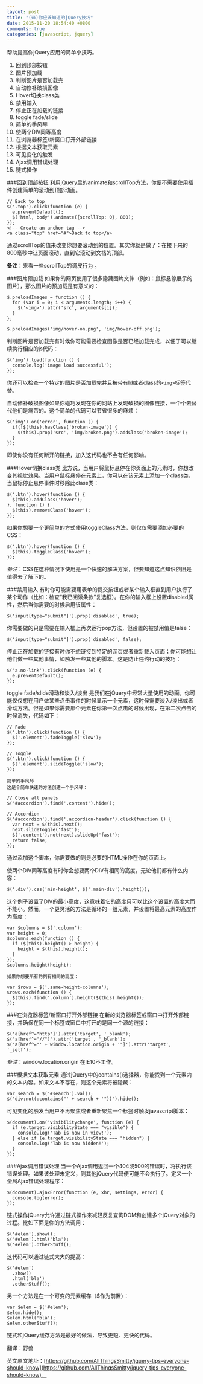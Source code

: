 ```yaml
---
layout: post
title: "(译)你应该知道的jQuery技巧"
date: 2015-11-20 18:54:40 +0800
comments: true
categories: [javascript, jquery]
---
```


帮助提高你jQuery应用的简单小技巧。

1. 	回到顶部按钮
2.	图片预加载
3.	判断图片是否加载完
4.	自动修补破损图像
5.	Hover切换class类
6.	禁用输入
7.	停止正在加载的链接
8.	toggle fade/slide
9.	简单的手风琴
10.	使两个DIV同等高度
11.	在浏览器标签/新窗口打开外部链接
12.	根据文本获取元素
13.	可见变化的触发
14.	Ajax调用错误处理
15.	链式操作

###回到顶部按钮
利用jQuery里的animate和scrollTop方法，你便不需要使用插件创建简单的滚动到顶部动画。

	// Back to top
	$('.top').click(function (e) {
	  e.preventDefault();
	  $('html, body').animate({scrollTop: 0}, 800);
	});
	<!-- Create an anchor tag -->
	<a class="top" href="#">Back to top</a>

通过scrollTop的值来改变你想要滚动到的位置。其实你就是做了：在接下来的800毫秒中让页面滚动，直到它滚动到文档的顶部。

**备注**：来看一些scrollTop的调皮行为 。

###图片预加载
如果你的网页使用了很多隐藏图片文件（例如：鼠标悬停展示的图片），那么图片的预加载是有意义的：

	$.preloadImages = function () {
	  for (var i = 0; i < arguments.length; i++) {
	    $('<img>').attr('src', arguments[i]);
	  }
	};

	$.preloadImages('img/hover-on.png', 'img/hover-off.png');

判断图片是否加载完有时候你可能需要检查图像是否已经加载完成，以便于可以继续执行相应的js代码：

	$('img').load(function () {
	  console.log('image load successful');
	});

你还可以检查一个特定的图片是否加载完并且被带有Id或者class的`<img>`标签代替。

自动修补破损图像如果你碰巧发现在你的网站上发现破损的图像链接，一个个去替代他们是痛苦的。这个简单的代码可以节省很多的麻烦：

	$('img').on('error', function () {
	  if(!$(this).hasClass('broken-image')) {
	    $(this).prop('src', 'img/broken.png').addClass('broken-image');
	  }
	});

即使你没有任何断开的链接，加入这代码也不会有任何影响。

###Hover切换class类
比方说，当用户将鼠标悬停在你页面上的元素时，你想改变其视觉效果。当用户鼠标悬停在元素上，你可以在该元素上添加一个class类，当鼠标停止悬停事件时移除此class类：

	$('.btn').hover(function () {
	  $(this).addClass('hover');
	}, function () {
	  $(this).removeClass('hover');
	});

如果你想要一个更简单的方式使用toggleClass方法，则仅仅需要添加必要的CSS：

	$('.btn').hover(function () {
	  $(this).toggleClass('hover');
	});

*备注*：CSS在这种情况下使用是一个快速的解决方案，但要知道这点知识依旧是值得去了解下的。

###禁用输入
有时你可能需要用表单的提交按钮或者某个输入框直到用户执行了某个动作（比如：检查“我已阅读条款”复选框）。在你的输入框上设置disabled属性，然后当你需要的时候启用该属性：

	$('input[type="submit"]').prop('disabled', true);

你需要做的只是需要在输入框上再次运行pop方法，但设置的被禁用值是false：

	$('input[type="submit"]').prop('disabled', false);

停止正在加载的链接有时你不想链接到特定的网页或者重新载入页面；你可能想让他们做一些其他事情，如触发一些其他的脚本。这是防止违约行动的技巧：

	$('a.no-link').click(function (e) {
	  e.preventDefault();
	});

toggle fade/slide滑动和淡入/淡出 是我们在jQuery中经常大量使用的动画。你可能仅仅想在用户做某些点击事件的时候显示一个元素，这时候需要淡入/淡出或者滑动方法。但是如果你需要那个元素在你第一次点击的时候出现，在第二次点击的时候消失，代码如下：

	// Fade
	$('.btn').click(function () {
	  $('.element').fadeToggle('slow');
	});

	// Toggle
	$('.btn').click(function () {
	  $('.element').slideToggle('slow');
	});

	简单的手风琴
	这是个简单快速的方法创建一个手风琴：

	// Close all panels
	$('#accordion').find('.content').hide();

	// Accordion
	$('#accordion').find('.accordion-header').click(function () {
	  var next = $(this).next();
	  next.slideToggle('fast');
	  $('.content').not(next).slideUp('fast');
	  return false;
	});

通过添加这个脚本，你需要做的则是必要的HTML操作在你的页面上。

使两个DIV同等高度有时你会想要两个DIV有相同的高度，无论他们都有什么内容：

	$('.div').css('min-height', $('.main-div').height());

这个例子设置了DIV的最小高度，这意味着它的高度只可以比这个设置的高度大而不能小。然而，一个更灵活的方法是循环的一组元素，并设置将最高元素的高度作为高度：

	var $columns = $('.column');
	var height = 0;
	$columns.each(function () {
	  if ($(this).height() > height) {
	    height = $(this).height();
	  }
	});
	$columns.height(height);

	如果你想要所有的列有相同的高度：

	var $rows = $('.same-height-columns');
	$rows.each(function () {
	  $(this).find('.column').height($(this).height());
	});

###在浏览器标签/新窗口打开外部链接
在新的浏览器标签或窗口中打开外部链接，并确保在同一个标签或窗口中打开的是同一个源的链接：

	$('a[href^="http"]').attr('target', '_blank');
	$('a[href^="//"]').attr('target', '_blank');
	$('a[href^="' + window.location.origin + '"]').attr('target', '_self');

*备注*：window.location.origin 在IE10不工作。

###根据文本获取元素
通过jQuery中的contains()选择器，你能找到一个元素内的文本内容。如果文本不存在，则这个元素将被隐藏：

	var search = $('#search').val();
	$('div:not(:contains("' + search + '"))').hide();

可见变化的触发当用户不再聚焦或者重新聚焦一个标签时触发javascript脚本：

	$(document).on('visibilitychange', function (e) {
	  if (e.target.visibilityState === "visible") {
	    console.log('Tab is now in view!');
	  } else if (e.target.visibilityState === "hidden") {
	    console.log('Tab is now hidden!');
	  }
	});

###Ajax调用错误处理
当一个Ajax调用返回一个404或500的错误时，将执行该错误处理。如果该处理未定义，则其他jQuery代码便可能不会执行了。定义一个全局Ajax错误处理程序：

	$(document).ajaxError(function (e, xhr, settings, error) {
	  console.log(error);
	});

链式操作jQuery允许通过链式操作来减轻反复查询DOM和创建多个jQuery对象的过程。比如下面是你的方法调用：

	$('#elem').show();
	$('#elem').html('bla');
	$('#elem').otherStuff();

这代码可以通过链式大大的提高：

	$('#elem')
	  .show()
	  .html('bla')
	  .otherStuff();

另一个方法是在一个可变的元素缓存（$作为前置）：

	var $elem = $('#elem');
	$elem.hide();
	$elem.html('bla');
	$elem.otherStuff();

链式和jQuery缓存方法是最好的做法，导致更短、更快的代码。


翻译：野兽

英文原文地址：[https://github.com/AllThingsSmitty/jquery-tips-everyone-should-know](https://github.com/AllThingsSmitty/jquery-tips-everyone-should-know)。